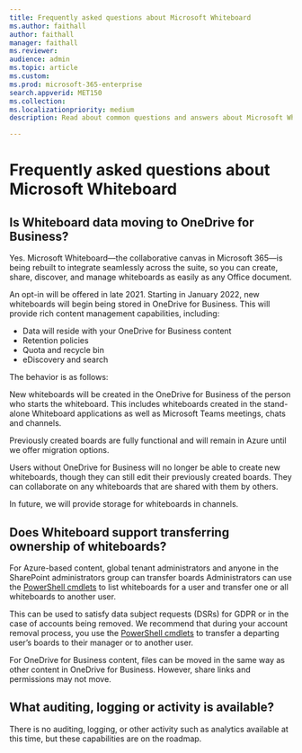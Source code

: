 ```yaml
---
title: Frequently asked questions about Microsoft Whiteboard
ms.author: faithall
author: faithall
manager: faithall
ms.reviewer: 
audience: admin
ms.topic: article
ms.custom: 
ms.prod: microsoft-365-enterprise
search.appverid: MET150
ms.collection: 
ms.localizationpriority: medium
description: Read about common questions and answers about Microsoft Whiteboard.

---
```


# Frequently asked questions about Microsoft Whiteboard

## Is Whiteboard data moving to OneDrive for Business? 

Yes. Microsoft Whiteboard—the collaborative canvas in Microsoft 365—is being rebuilt to integrate seamlessly across the suite, so you can create, share, discover, and manage whiteboards as easily as any Office document. 

An opt-in will be offered in late 2021. Starting in January 2022, new whiteboards will begin being stored in OneDrive for Business. This will provide rich content management capabilities, including: 

- Data will reside with your OneDrive for Business content
- Retention policies 
- Quota and recycle bin
- eDiscovery and search

The behavior is as follows: 

New whiteboards will be created in the OneDrive for Business of the person who starts the whiteboard. This includes whiteboards created in the stand-alone Whiteboard applications as well as Microsoft Teams meetings, chats and channels.  

Previously created boards are fully functional and will remain in Azure until we offer migration options.  

Users without OneDrive for Business will no longer be able to create new whiteboards, though they can still edit their previously created boards. They can collaborate on any whiteboards that are shared with them by others. 

In future, we will provide storage for whiteboards in channels. 

## Does Whiteboard support transferring ownership of whiteboards?

For Azure-based content, global tenant administrators and anyone in the SharePoint administrators group can transfer boards Administrators can use the [PowerShell cmdlets](https://docs.microsoft.com/powershell/whiteboard/?view=whiteboard-ps) to list whiteboards for a user and transfer one or all whiteboards to another user.

This can be used to satisfy data subject requests (DSRs) for GDPR or in the case of accounts being removed. We recommend that during your account removal process, you use the [PowerShell cmdlets](https://docs.microsoft.com/powershell/whiteboard/?view=whiteboard-ps) to transfer a departing user’s boards to their manager or to another user.

For OneDrive for Business content, files can be moved in the same way as other content in OneDrive for Business. However, share links and permissions may not move.

## What auditing, logging or activity is available?

There is no auditing, logging, or other activity such as analytics available at this time, but these capabilities are on the roadmap.
